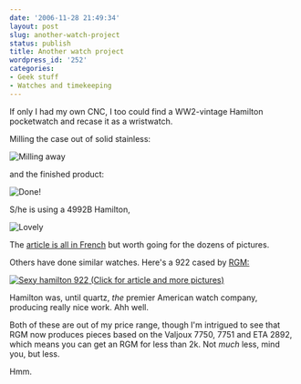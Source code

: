 ```yaml
---
date: '2006-11-28 21:49:34'
layout: post
slug: another-watch-project
status: publish
title: Another watch project
wordpress_id: '252'
categories:
- Geek stuff
- Watches and timekeeping
---
```


If only I had my own CNC, I too could find a WW2-vintage Hamilton pocketwatch and recase it as a wristwatch.

Milling the case out of solid stainless:

![Milling away](http://www.phfactor.net/pics/watches/4992-machining.jpg)


and the finished product:

![Done!](http://www.phfactor.net/pics/watches/4992-finished.jpg)


S/he is using a 4992B Hamilton, 


![Lovely](http://www.phfactor.net/pics/watches/4992-back.jpg)


The [article is all in French](http://f24.parsimony.net/forum57818/messages/224595.htm) but worth going for the dozens of pictures.

Others have done similar watches. Here's a 922 cased by [RGM:](http://www.rgmwatches.com/index.html)


[
![Sexy hamilton 922](http://www.phfactor.net/pics/watches/rgm-hamilton-back.jpg)
(Click for article and more pictures)](http://ninanet.net/watches/others11/Mediums/mmurphy.html)

Hamilton was, until quartz, _the_ premier American watch company, producing really nice work. Ahh well.

Both of these are out of my price range, though I'm intrigued to see that RGM now produces pieces based on the Valjoux 7750, 7751 and ETA 2892, which means you can get an RGM for less than 2k. Not _much_ less, mind you, but less.

Hmm.
